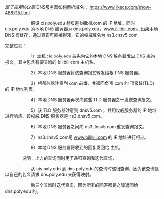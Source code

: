 
*属于应用协议层*
DNS服务器如何解析域名：
https://www.likecs.com/show-488715.html

　　　　　　假设 cis.poly.edu 想知道 bilibili.com 的 IP 地址。同时 cis.poly.edu 的本地 DNS 服务器为 dns.poly.edu，www.bilibili.com，如果本地 DNS 有缓存，通过查询可直接得知，它的权威域名为 ns3.dnsv5.com

完整过程：

　　　　　　1）主机  cis.poly.edu 首先向它的本地 DNS 服务器发出 DNS 查询报文，其中包含有要查询的 bilibili.com 主机名。

　　　　　　2）本地 DNS 服务器将该查询报文转发给根 DNS 服务器。

　　　　　　3）根服务器注意到 com 前缀，并返回负责 com 的 顶级域(TLD) 的 IP 地址列表。

　　　　　　4）本地 DNS 服务器再次向这些 TLD 服务器之一发送查询报文。

　　　　　　5）该 TLD 服务器注意到 dnsv5.com ，并用权威服务器的 IP 地址进行响应，该权威 DNS 服务器是 ns3.dnsv5.com。

　　　　　　6）本地 DNS 服务器之间向 ns3.dnsv5.com 重发查询报文。

　　　　　　7）ns3.dnsv5.com用 www.bilibili.com 的 IP 地址进行相应。

　　　　　　8）本地 DNS 服务器将收到的回复发回给 主机。

　　　　说明：上方的查询同时用了递归查询和迭代查询，

　　　　　　从 cis.poly.edu 到 dns.poly.edu 的查询时递归查询，因为该查询是以自己的名义请求 dns.poly.edu 来获得映射。

　　　　　　后三个查询时迭代查询，因为所有的回答都是之际返回给 dns.poly.edu 的。


